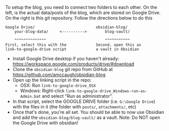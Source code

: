 To setup the blog, you need to connect two folders to each other.   On the left, is the actual data/posts of the blog, which are stored on Google Drive.   On the right is this git repository.  Follow the directions below to do this
```
Google Drive/                           obsidian-blog/     
    your-blog-data/     <---------->        blog-vault/ 
     
    ^^^^^^^^^^^^^^                          ^^^^^^^^^^^
First, select this with the             Second, open this as
link-to-google-drive script             a vault in Obsidian
```

- Install Google Drive desktop if you haven't already: https://workspace.google.com/products/drive/#download
- Clone the `obsidian-blog` git repo from GitHub at https://github.com/amccaugh/obsidian-blog
- Open up the linking script in the repo:
	- OSX:  Run `link-to-google-drive_OSX`
	- Windows:  Right-click `link-to-google-drive_Windows-run-as-Admin.bat` and select "Run as administrator".
- In that script, select the GOOGLE DRIVE folder (i.e. `G:\Google Drive`) with the files in it (the folder with `posts/`, `attachments/`, etc)
- Once that's done, you're all set.  You should be able to now use Obsidian and add the `obsidian-blog/blog-vault/` as a vault.  Note: Do NOT open the Google Drive with obsidian!
